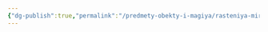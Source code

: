 ```yaml
---
{"dg-publish":true,"permalink":"/predmety-obekty-i-magiya/rasteniya-mira/skryuchennoe-derevo/","dgPassFrontmatter":true}
---
```


